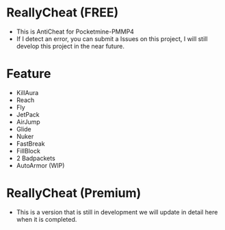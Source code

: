 # ReallyCheat (FREE)
- This is AntiCheat for Pocketmine-PMMP4
- If I detect an error, you can submit a Issues on this project, I will still develop this project in the near future.

# Feature
- KillAura
- Reach
- Fly
- JetPack
- AirJump
- Glide
- Nuker
- FastBreak
- FillBlock
- 2 Badpackets
- AutoArmor (WIP)

# ReallyCheat (Premium)
- This is a version that is still in development we will update in detail here when it is completed.

